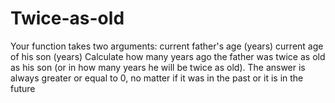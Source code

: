 # Twice-as-old
Your function takes two arguments:  current father's age (years) current age of his son (years) Сalculate how many years ago the father was twice as old as his son (or in how many years he will be twice as old). The answer is always greater or equal to 0, no matter if it was in the past or it is in the future
